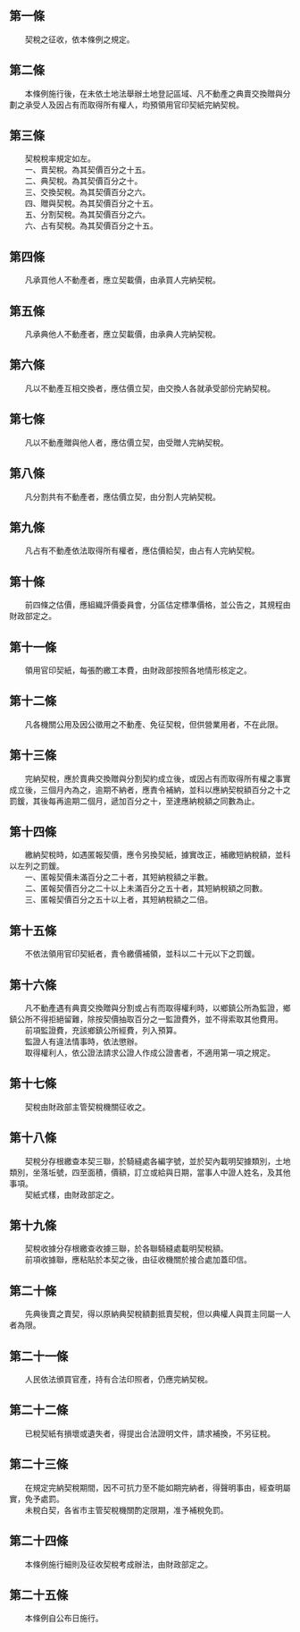 第一條 
-------
　　契稅之征收，依本條例之規定。  


第二條 
-------
　　本條例施行後，在未依土地法舉辦土地登記區域、凡不動產之典賣交換贈與分劃之承受人及因占有而取得所有權人，均預領用官印契紙完納契稅。  


第三條 
-------
　　契稅稅率規定如左。  
　　一、賣契稅。為其契價百分之十五。  
　　二、典契稅。為其契價百分之十。  
　　三、交換契稅。為其契價百分之六。  
　　四、贈與契稅。為其契價百分之十五。  
　　五、分割契稅。為其契價百分之六。  
　　六、占有契稅。為其契價百分之十五。  


第四條 
-------
　　凡承買他人不動產者，應立契載價，由承買人完納契稅。  


第五條 
-------
　　凡承典他人不動產者，應立契載價，由承典人完納契稅。  


第六條 
-------
　　凡以不動產互相交換者，應估價立契，由交換人各就承受部份完納契稅。  


第七條 
-------
　　凡以不動產贈與他人者，應估價立契，由受贈人完納契稅。  


第八條 
-------
　　凡分割共有不動產者，應估價立契，由分割人完納契稅。  


第九條 
-------
　　凡占有不動產依法取得所有權者，應估價給契，由占有人完納契稅。  


第十條 
-------
　　前四條之估價，應組織評價委員會，分區估定標準價格，並公告之，其規程由財政部定之。  


第十一條 
---------
　　領用官印契紙，每張酌繳工本費，由財政部按照各地情形核定之。  


第十二條 
---------
　　凡各機關公用及因公徵用之不動產、免征契稅，但供營業用者，不在此限。  


第十三條 
---------
　　完納契稅，應於賣典交換贈與分割契約成立後，或因占有而取得所有權之事實成立後，三個月內為之，逾期不納者，應責令補納，並科以應納契稅額百分之十之罰鍰，其後每再逾期二個月，遞加百分之十，至達應納稅額之同數為止。  


第十四條 
---------
　　繳納契稅時，如遇匿報契價，應令另換契紙，據實改正，補繳短納稅額，並科以左列之罰鍰。  
　　一、匿報契價未滿百分之二十者，其短納稅額之半數。  
　　二、匿報契價百分之二十以上未滿百分之五十者，其短納稅額之同數。  
　　三、匿報契價百分之五十以上者，其短納稅額之二倍。  


第十五條 
---------
　　不依法領用官印契紙者，責令繳價補領，並科以二十元以下之罰鍰。  


第十六條 
---------
　　凡不動產遇有典賣交換贈與分割或占有而取得權利時，以鄉鎮公所為監證，鄉鎮公所不得拒絕留難，除按契價抽取百分之一監證費外，並不得索取其他費用。  
　　前項監證費，充該鄉鎮公所經費，列入預算。  
　　監證人有違法情事時，依法懲辦。  
　　取得權利人，依公證法請求公證人作成公證書者，不適用第一項之規定。  


第十七條 
---------
　　契稅由財政部主管契稅機關征收之。  


第十八條 
---------
　　契稅分存根繳查本契三聯，於騎縫處各編字號，並於契內載明契據類別，土地類別，坐落坵號，四至面積，價額，訂立或給與日期，當事人中證人姓名，及其他事項。  
　　契紙式樣，由財政部定之。  


第十九條 
---------
　　契稅收據分存根繳查收據三聯，於各聯騎縫處載明契稅額。  
　　前項收據聯，應粘貼於本契之後，由征收機關於接合處加蓋印信。  


第二十條 
---------
　　先典後賣之賣契，得以原納典契稅額劃抵賣契稅，但以典權人與買主同屬一人者為限。  


第二十一條 
-----------
　　人民依法頒買官產，持有合法印照者，仍應完納契稅。  


第二十二條 
-----------
　　已稅契紙有損壞或遺失者，得提出合法證明文件，請求補換，不另征稅。  


第二十三條 
-----------
　　在規定完納契稅期間，因不可抗力至不能如期完納者，得聲明事由，經查明屬實，免予處罰。  
　　未稅白契，各省市主管契稅機關酌定限期，准予補稅免罰。  


第二十四條 
-----------
　　本條例施行細則及征收契稅考成辦法，由財政部定之。  


第二十五條 
-----------
　　本條例自公布日施行。